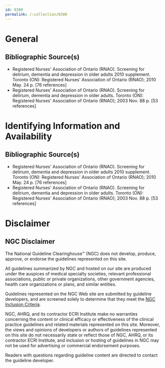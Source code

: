 ```yaml
---
id: 8380
permalink: /:collection/8380
---
```


# General

## Bibliographic Source(s)

- Registered Nurses' Association of Ontario (RNAO). Screening for delirium, dementia and depression in older adults 2010 supplement. Toronto (ON): Registered Nurses' Association of Ontario (RNAO); 2010 May. 24 p. [76 references]
- Registered Nurses' Association of Ontario (RNAO). Screening for delirium, dementia and depression in older adults. Toronto (ON): Registered Nurses' Association of Ontario (RNAO); 2003 Nov. 88 p. [53 references]

# Identifying Information and Availability

## Bibliographic Source(s)

- Registered Nurses' Association of Ontario (RNAO). Screening for delirium, dementia and depression in older adults 2010 supplement. Toronto (ON): Registered Nurses' Association of Ontario (RNAO); 2010 May. 24 p. [76 references]
- Registered Nurses' Association of Ontario (RNAO). Screening for delirium, dementia and depression in older adults. Toronto (ON): Registered Nurses' Association of Ontario (RNAO); 2003 Nov. 88 p. [53 references]

# Disclaimer

## NGC Disclaimer

The National Guideline Clearinghouse™ (NGC) does not develop, produce, approve, or endorse the guidelines represented on this site.

All guidelines summarized by NGC and hosted on our site are produced under the auspices of medical specialty societies, relevant professional associations, public or private organizations, other government agencies, health care organizations or plans, and similar entities.

Guidelines represented on the NGC Web site are submitted by guideline developers, and are screened solely to determine that they meet the [NGC Inclusion Criteria](/help-and-about/summaries/inclusion-criteria).

NGC, AHRQ, and its contractor ECRI Institute make no warranties concerning the content or clinical efficacy or effectiveness of the clinical practice guidelines and related materials represented on this site. Moreover, the views and opinions of developers or authors of guidelines represented on this site do not necessarily state or reflect those of NGC, AHRQ, or its contractor ECRI Institute, and inclusion or hosting of guidelines in NGC may not be used for advertising or commercial endorsement purposes.

Readers with questions regarding guideline content are directed to contact the guideline developer.

